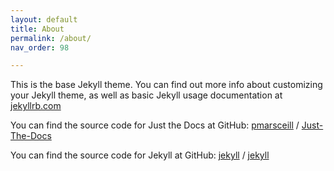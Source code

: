 ```yaml
---
layout: default
title: About
permalink: /about/
nav_order: 98

---
```


This is the base Jekyll theme. You can find out more info about customizing your Jekyll theme, as well as basic Jekyll usage documentation at [jekyllrb.com](https://jekyllrb.com/)

You can find the source code for Just the Docs at GitHub:
[pmarsceill][pmarsceill-organization] /
[Just-The-Docs](https://github.com/pmarsceill/just-the-docs)

You can find the source code for Jekyll at GitHub:
[jekyll][jekyll-organization] /
[jekyll](https://github.com/jekyll/jekyll)


[jekyll-organization]: https://github.com/jekyll
[pmarsceill-organization]: https://github.com/pmarsceill